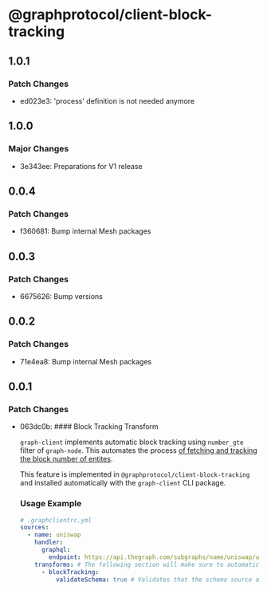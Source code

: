 # @graphprotocol/client-block-tracking

## 1.0.1

### Patch Changes

- ed023e3: 'process' definition is not needed anymore

## 1.0.0

### Major Changes

- 3e343ee: Preparations for V1 release

## 0.0.4

### Patch Changes

- f360681: Bump internal Mesh packages

## 0.0.3

### Patch Changes

- 6675626: Bump versions

## 0.0.2

### Patch Changes

- 71e4ea8: Bump internal Mesh packages

## 0.0.1

### Patch Changes

- 063dc0b: #### Block Tracking Transform

  `graph-client` implements automatic block tracking using `number_gte` filter of `graph-node`. This automates the process [of fetching and tracking the block number of entites](https://thegraph.com/docs/en/developer/distributed-systems/#polling-for-updated-data).

  This feature is implemented in `@graphprotocol/client-block-tracking` and installed automatically with the `graph-client` CLI package.

  ### Usage Example

  ```yaml
  # .graphclientrc.yml
  sources:
    - name: uniswap
      handler:
        graphql:
          endpoint: https://api.thegraph.com/subgraphs/name/uniswap/uniswap-v2
      transforms: # The following section will make sure to automatically fetch the block information, and then use it for tracking in future queries.
        - blockTracking:
            validateSchema: true # Validates that the schema source actually contains _meta and input block filters.
  ```
